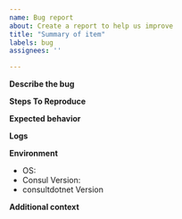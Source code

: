 ```yaml
---
name: Bug report
about: Create a report to help us improve
title: "Summary of item"
labels: bug
assignees: ''

---
```


<!--
Thanks for reporting this! Please provide as much info as you can about the issue, so we can best help you. As a general guidance, pointers from https://stackoverflow.com/help/mcve can help you craft a good bug report.

If this is a question about the Consul API or Consul itself, please ask on [StackOverflow](https://stackoverflow.com/questions/tagged/consul).
-->

**Describe the bug**
<!-- A clear and concise description of what the bug is. -->



**Steps To Reproduce**
<!--
Provide the steps to reproduce the behavior:
1. Share your minimal code in a git repository, including the Consul configuration
2. Specify the command used to launch the agent
3. Share the exact error message observed
-->



**Expected behavior**
<!-- A clear and concise description of what you expected to happen. -->



**Logs**
<!-- If applicable, add screenshots to help explain your problem. -->



**Environment**
<!-- Please complete the following information. -->
- OS:       <!-- [e.g. Windows] -->
- Consul Version:   <!-- [e.g. 1.7.2] -->
- consultdotnet Version   <!-- [e.g. 1.6.1.1] -->

**Additional context**
<!-- Add any other context about the problem here. -->
